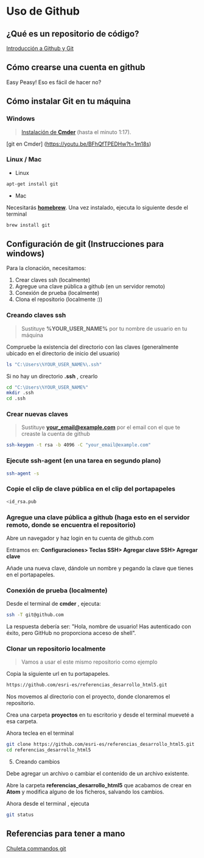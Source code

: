 # Uso de Github

## ¿Qué es un repositorio de código?

[Introducción a Github y Git](https://www.youtube.com/watch?v=FyfwLX4HAxM)

## Cómo crearse una cuenta en github

Easy Peasy! Eso es fácil de hacer no?

## Cómo instalar Git en tu máquina

### Windows

> [Instalación de **Cmder**](c%C3%B3mo-instalar-git-en-tu-m%C3%A1quina) (hasta el minuto 1:17).

[git en Cmder] (https://youtu.be/BFhQfTPEDHw?t=1m18s)

### Linux / Mac

* Linux
```bash
apt-get install git
```

* Mac

Necesitarás [**homebrew**](https://brew.sh/index_es.html). Una vez instalado, ejecuta lo siguiente desde el terminal

```bash
brew install git
```

## Configuración de git (Instrucciones para windows)



Para la clonación, necesitamos:

1. Crear claves ssh (localmente)
2. Agregue una clave pública a github (en un servidor remoto)
3. Conexión de prueba (localmente)
4. Clona el repositorio (localmente :))

### Creando claves ssh

> Sustituye **%YOUR_USER_NAME%** por tu nombre de usuario en tu máquina

Compruebe la existencia del directorio con las claves (generalmente ubicado en el directorio de inicio del usuario)
```bash
ls "C:\Users\%YOUR_USER_NAME%\.ssh"
```
Si no hay un directorio **.ssh** , crearlo

```bash
cd "C:\Users\%YOUR_USER_NAME%"
mkdir .ssh
cd .ssh
```

### Crear nuevas claves

> Sustituye **your_email@example.com** por el email con el que te creaste la cuenta de github

```bash
ssh-keygen -t rsa -b 4096 -C "your_email@example.com"
```

### Ejecute ssh-agent (en una tarea en segundo plano)

```bash
ssh-agent -s
```

### Copie el clip de clave pública en el clip del portapapeles

```bash
<id_rsa.pub
```


### Agregue una clave pública a github (haga esto en el servidor remoto, donde se encuentra el repositorio)

Abre un navegador y haz login en tu cuenta de github.com

Entramos en: **Configuraciones> Teclas SSH> Agregar clave SSH> Agregar clave**

Añade una nueva clave, dándole un nombre y pegando la clave que tienes en el portapapeles.

### Conexión de prueba (localmente)

Desde el terminal de **cmder** , ejecuta:

```bash
ssh -T git@github.com
```

La respuesta debería ser: "Hola, nombre de usuario! Has autenticado con éxito, pero GitHub no proporciona acceso de shell".

### Clonar un repositorio localmente

>Vamos a usar el este mismo repositorio como ejemplo

Copia la siguiente url en tu portapapeles.

```bash
https://github.com/esri-es/referencias_desarrollo_html5.git
```

Nos movemos al directorio con el proyecto, donde clonaremos el repositorio.

Crea una carpeta **proyectos** en tu escritorio y desde el terminal mueveté a esa carpeta.

Ahora teclea en el terminal

```bash
git clone https://github.com/esri-es/referencias_desarrollo_html5.git
cd referencias_desarrollo_html5
```


5. Creando cambios

Debe agregar un archivo o cambiar el contenido de un archivo existente.

Abre la carpeta **referencias_desarrollo_html5** que acabamos de crear en **Atom** y modifica alguno de los ficheros, salvando los cambios.

Ahora desde el terminal , ejecuta

```bash
git status
```




## Referencias para tener a mano

[Chuleta commandos git](https://www.git-tower.com/blog/git-cheat-sheet/)

